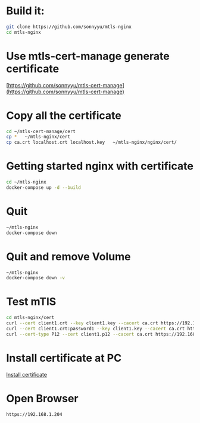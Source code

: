# Build it:
```bash
git clone https://github.com/sonnyyu/mtls-nginx
cd mtls-nginx
```
# Use mtls-cert-manage generate certificate 

[https://github.com/sonnyyu/mtls-cert-manage](https://github.com/sonnyyu/mtls-cert-manage)

# Copy all the certificate 
```bash
cd ~/mtls-cert-manage/cert
cp *   ~/mtls-nginx/cert
cp ca.crt localhost.crt localhost.key   ~/mtls-nginx/nginx/cert/
```
# Getting started nginx with certificate
```bash
cd ~/mtls-nginx
docker-compose up -d --build
```
# Quit 
```bash
~/mtls-nginx
docker-compose down 
```
# Quit and remove Volume
```bash
~/mtls-nginx
docker-compose down -v
```
# Test mTlS
```bash
cd mtls-nginx/cert
curl --cert client1.crt --key client1.key --cacert ca.crt https://192.168.1.204
curl --cert client1.crt:password1 --key client1.key --cacert ca.crt https://192.168.1.204
curl --cert-type P12 --cert client1.p12 --cacert ca.crt https://192.168.1.204
```
# Install certificate at PC
[Install certificate](https://github.com/sonnyyu/mtls-cert-manage#install-certificate-at-windows)

# Open Browser
```bash
https://192.168.1.204
```
